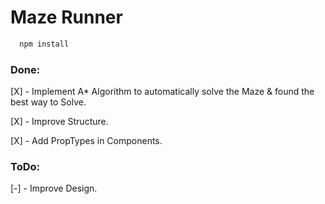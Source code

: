 # Maze Runner 

```sh
  npm install
```

### Done: 

[X] - Implement A* Algorithm to automatically solve the Maze & found the best way to Solve.

[X] - Improve Structure.

[X] - Add PropTypes in Components.

### ToDo:

[-] - Improve Design.
